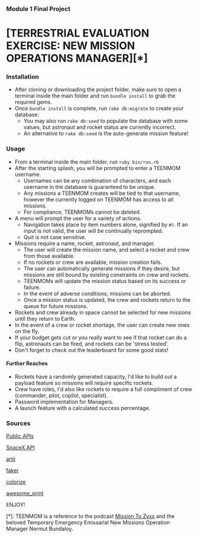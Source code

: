 ### Module 1 Final Project

# [TERRESTRIAL EVALUATION EXERCISE: NEW MISSION OPERATIONS MANAGER][*]

### Installation

* After cloning or downloading the project folder, make sure to open a terminal inside the main folder and run `bundle install` to grab the required gems.
* Once `bundle install` is complete, run `rake db:migrate` to create your database.
  * You may also run `rake db:seed` to populate the database with some values, but astronaut and rocket status are currently incorrect.
  * An alternative to `rake db:seed` is the auto-generate mission feature!


### Usage

* From a terminal inside the main folder, run `ruby bin/run.rb`
* After the starting splash, you will be prompted to enter a TEENMOM username.
  * Usernames can be any combination of characters, and each username in the database is guaranteed to be unique.
  * Any missions a TEENMOM creates will be tied to that username, however the currently logged on TEENMOM has access to all missions.
  * For compliance, TEENMOMs cannot be deleted.
* A menu will prompt the user for a variety of actions.
  * Navigation takes place by item numbers alone, signified by `#)`. If an input is not valid, the user will be continually reprompted.
  * Quit is not case sensitive.
* Missions require a name, rocket, astronaut, and manager.
  * The user will create the mission name, and select a rocket and crew from those available.
  * If no rockets or crew are available, mission creation fails.
  * The user can automatically generate missions if they desire, but missions are still bound by existing constraints on crew and rockets.
  * TEENMOMs will update the mission status based on its success or failure.
  * In the event of adverse conditions, missions can be aborted.
  * Once a mission status is updated, the crew and rockets return to the queue for future missions.
* Rockets and crew already in space cannot be selected for new missions until they return to Earth.
* In the event of a crew or rocket shortage, the user can create new ones on the fly.
* If your budget gets cut or you really want to see if that rocket can do a flip, astronauts can be fired, and rockets can be 'stress tested'.
* Don't forget to check out the leaderboard for some good stats!


#### Further Reaches

* Rockets have a randomly generated capacity, I'd like to build out a payload feature so missions will require specific rockets.
* Crew have roles, I'd also like rockets to require a full compliment of crew (commander, pilot, copilot, specialist).
* Password implementation for Managers.
* A launch feature with a calculated success percentage.


### Sources
[Public APIs](https://github.com/public-apis/public-apis#index)

[SpaceX API](https://docs.spacexdata.com/?version=latest#intro)

[artii](https://rubygems.org/gems/artii)

[faker](https://rubygems.org/gems/faker)

[colorize](https://rubygems.org/gems/colorize)

[awesome_print](https://rubygems.org/gems/awesome_print)

ENJOY!

[*]: TEENMOM is a reference to the podcast [Mission To Zyxx](https://missiontozyxx.space) and the beloved Temporary Emergency Emissarial New Missions Operation Manager Nermut Bundaloy.
